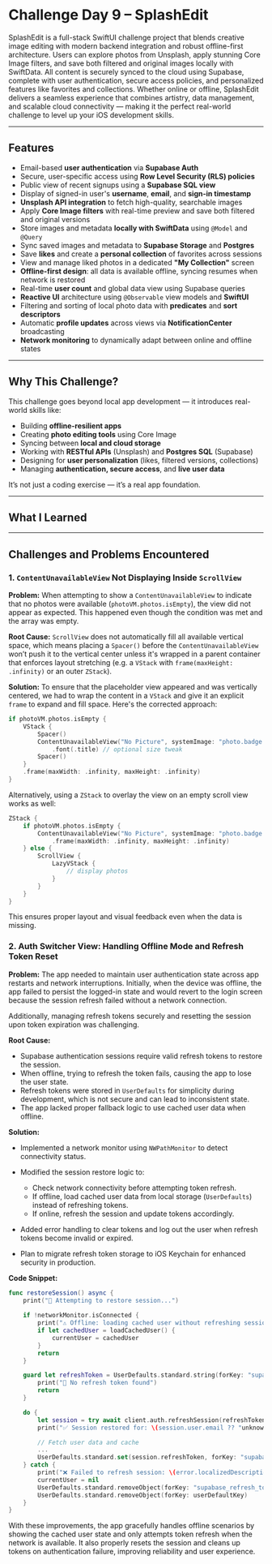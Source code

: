 # Challenge Day 9 – SplashEdit

SplashEdit is a full-stack SwiftUI challenge project that blends creative image editing with modern backend integration and robust offline-first architecture. Users can explore photos from Unsplash, apply stunning Core 
Image filters, and save both filtered and original images locally with SwiftData. All content is securely synced to the cloud using Supabase, complete with user authentication, secure access policies, and personalized 
features like favorites and collections. Whether online or offline, SplashEdit delivers a seamless experience that combines artistry, data management, and scalable cloud connectivity — making it the perfect real-world 
challenge to level up your iOS development skills.

---

## Features

* Email-based **user authentication** via **Supabase Auth**
* Secure, user-specific access using **Row Level Security (RLS) policies**
* Public view of recent signups using a **Supabase SQL view**
* Display of signed-in user's **username**, **email**, and **sign-in timestamp**
* **Unsplash API integration** to fetch high-quality, searchable images
* Apply **Core Image filters** with real-time preview and save both filtered and original versions
* Store images and metadata **locally with SwiftData** using `@Model` and `@Query`
* Sync saved images and metadata to **Supabase Storage** and **Postgres**
* Save **likes** and create a **personal collection** of favorites across sessions
* View and manage liked photos in a dedicated **"My Collection"** screen
* **Offline-first design**: all data is available offline, syncing resumes when network is restored
* Real-time **user count** and global data view using Supabase queries
* **Reactive UI** architecture using `@Observable` view models and **SwiftUI**
* Filtering and sorting of local photo data with **predicates** and **sort descriptors**
* Automatic **profile updates** across views via **NotificationCenter** broadcasting
* **Network monitoring** to dynamically adapt between online and offline states

---

## Why This Challenge?

This challenge goes beyond local app development — it introduces real-world skills like:

* Building **offline-resilient apps**
* Creating **photo editing tools** using Core Image
* Syncing between **local and cloud storage**
* Working with **RESTful APIs** (Unsplash) and **Postgres SQL** (Supabase)
* Designing for **user personalization** (likes, filtered versions, collections)
* Managing **authentication, secure access**, and **live user data**

It’s not just a coding exercise — it’s a real app foundation.

---

## What I Learned


---

## Challenges and Problems Encountered

### 1. `ContentUnavailableView` Not Displaying Inside `ScrollView`

**Problem:**
When attempting to show a `ContentUnavailableView` to indicate that no photos were available (`photoVM.photos.isEmpty`), the view did not appear as expected. This happened even though the condition was met and the array was empty.

**Root Cause:**
`ScrollView` does not automatically fill all available vertical space, which means placing a `Spacer()` before the `ContentUnavailableView` won’t push it to the vertical center unless it's wrapped in a parent container that enforces layout stretching (e.g. a `VStack` with `frame(maxHeight: .infinity)` or an outer `ZStack`).

**Solution:**
To ensure that the placeholder view appeared and was vertically centered, we had to wrap the content in a `VStack` and give it an explicit `frame` to expand and fill space. Here's the corrected approach:

```swift
if photoVM.photos.isEmpty {
    VStack {
        Spacer()
        ContentUnavailableView("No Picture", systemImage: "photo.badge.plus")
            .font(.title) // optional size tweak
        Spacer()
    }
    .frame(maxWidth: .infinity, maxHeight: .infinity)
}
```

Alternatively, using a `ZStack` to overlay the view on an empty scroll view works as well:

```swift
ZStack {
    if photoVM.photos.isEmpty {
        ContentUnavailableView("No Picture", systemImage: "photo.badge.plus")
            .frame(maxWidth: .infinity, maxHeight: .infinity)
    } else {
        ScrollView {
            LazyVStack {
                // display photos
            }
        }
    }
}
```

This ensures proper layout and visual feedback even when the data is missing.


### 2. Auth Switcher View: Handling Offline Mode and Refresh Token Reset

**Problem:**
The app needed to maintain user authentication state across app restarts and network interruptions. Initially, when the device was offline, the app failed to persist the logged-in state and would revert to the login screen 
because the session refresh failed without a network connection.

Additionally, managing refresh tokens securely and resetting the session upon token expiration was challenging.

**Root Cause:**

* Supabase authentication sessions require valid refresh tokens to restore the session.
* When offline, trying to refresh the token fails, causing the app to lose the user state.
* Refresh tokens were stored in `UserDefaults` for simplicity during development, which is not secure and can lead to inconsistent state.
* The app lacked proper fallback logic to use cached user data when offline.

**Solution:**

* Implemented a network monitor using `NWPathMonitor` to detect connectivity status.
* Modified the session restore logic to:

  * Check network connectivity before attempting token refresh.
  * If offline, load cached user data from local storage (`UserDefaults`) instead of refreshing tokens.
  * If online, refresh the session and update tokens accordingly.
* Added error handling to clear tokens and log out the user when refresh tokens become invalid or expired.
* Plan to migrate refresh token storage to iOS Keychain for enhanced security in production.

**Code Snippet:**

```swift
func restoreSession() async {
    print("🔁 Attempting to restore session...")
    
    if !networkMonitor.isConnected {
        print("⚠️ Offline: loading cached user without refreshing session")
        if let cachedUser = loadCachedUser() {
            currentUser = cachedUser
        }
        return
    }

    guard let refreshToken = UserDefaults.standard.string(forKey: "supabase_refresh_token") else {
        print("🚫 No refresh token found")
        return
    }

    do {
        let session = try await client.auth.refreshSession(refreshToken: refreshToken)
        print("✅ Session restored for: \(session.user.email ?? "unknown")")

        // Fetch user data and cache
        ...
        UserDefaults.standard.set(session.refreshToken, forKey: "supabase_refresh_token")
    } catch {
        print("❌ Failed to refresh session: \(error.localizedDescription)")
        currentUser = nil
        UserDefaults.standard.removeObject(forKey: "supabase_refresh_token")
        UserDefaults.standard.removeObject(forKey: userDefaultKey)
    }
}
```

With these improvements, the app gracefully handles offline scenarios by showing the cached user state and only attempts token refresh when the network is available. It also properly resets the session and cleans up tokens 
on authentication failure, improving reliability and user experience.

